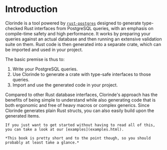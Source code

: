 # Introduction
Clorinde is a tool powered by [`rust-postgres`](https://github.com/sfackler/rust-postgres) designed to generate type-checked Rust interfaces from PostgreSQL queries, with an emphasis on compile-time safety and high performance. It works by preparing your queries against an actual database and then running an extensive validation suite on them. Rust code is then generated into a separate crate, which can be imported and used in your project.

The basic premise is thus to:

1. Write your PostgreSQL queries.
2. Use Clorinde to generate a crate with type-safe interfaces to those queries.
3. Import and use the generated code in your project.

Compared to other Rust database interfaces, Clorinde's approach has the benefits of being simple to understand while also generating code that is both ergonomic and free of heavy macros or complex generics. Since Clorinde generates plain Rust structs, you can also easily build upon the generated items.

```admonish info
If you just want to get started without having to read all of this, you can take a look at our [examples](examples.html).

*This book is pretty short and to the point though, so you should probably at least take a glance.*
```
